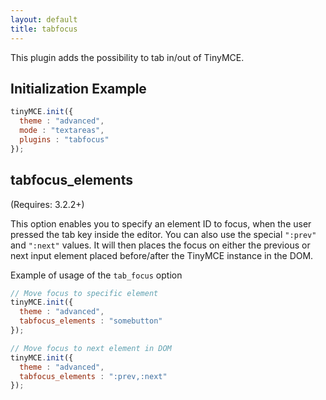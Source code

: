 ```yaml
---
layout: default
title: tabfocus
---
```


This plugin adds the possibility to tab in/out of TinyMCE.

## Initialization Example

```js
tinyMCE.init({
  theme : "advanced",
  mode : "textareas",
  plugins : "tabfocus"
});
```

## tabfocus_elements

(Requires: 3.2.2+)

This option enables you to specify an element ID to focus, when the user pressed the tab key inside the editor. You can also use the special `":prev"` and `":next"` values. It will then places the focus on either the previous or next input element placed before/after the TinyMCE instance in the DOM.

Example of usage of the `tab_focus` option

```js
// Move focus to specific element
tinyMCE.init({
  theme : "advanced",
  tabfocus_elements : "somebutton"
});

// Move focus to next element in DOM
tinyMCE.init({
  theme : "advanced",
  tabfocus_elements : ":prev,:next"
});
```
